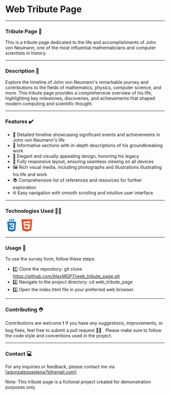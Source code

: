 # Web Tribute Page

---

### Tribute Page 🌟

This is a tribute page dedicated to the life and accomplishments of John von Neumann, one of the most influential mathematicians and computer scientists in history.

---

### Description 📜

Explore the timeline of John von Neumann's remarkable journey and contributions to the fields of mathematics, physics, computer science, and more. This tribute page provides a comprehensive overview of his life, highlighting key milestones, discoveries, and achievements that shaped modern computing and scientific thought.

---

### Features ✔️

- 📅 Detailed timeline showcasing significant events and achievements in John von Neumann's life
- 📜 Informative sections with in-depth descriptions of his groundbreaking work
- 🎨 Elegant and visually appealing design, honoring his legacy
- 📱 Fully responsive layout, ensuring seamless viewing on all devices
- 🖼️ Rich visual media, including photographs and illustrations illustrating his life and work
- 📚 Comprehensive list of references and resources for further exploration
- 🌐 Easy navigation with smooth scrolling and intuitive user interface

---

### Technologies Used 👩‍💻

<img src="https://github.com/devicons/devicon/blob/master/icons/css3/css3-plain-wordmark.svg"  title="CSS3" alt="CSS" width="40" height="40"/>&nbsp;
<img src="https://github.com/devicons/devicon/blob/master/icons/html5/html5-original.svg" title="HTML5" alt="HTML" width="40" height="40"/>&nbsp;

---

### Usage 🧠

To use the survey form, follow these steps:

- 1️⃣ Clone the repository: git clone https://github.com/AlexMGP7/web_tribute_page.git
- 2️⃣ Navigate to the project directory: cd web_tribute_page
- 3️⃣ Open the index.html file in your preferred web browser.

---

### Contributing ⛑️

Contributions are welcome ❗ If you have any suggestions, improvements, or bug fixes, feel free to submit a pull request 👷‍♂️ . Please make sure to follow the code style and conventions used in the project.

---

### Contact 💻

For any inquiries or feedback, please contact me via [agonzalezpastena7t@gmail.com].

Note: This tribute page is a fictional project created for demonstration purposes only.
